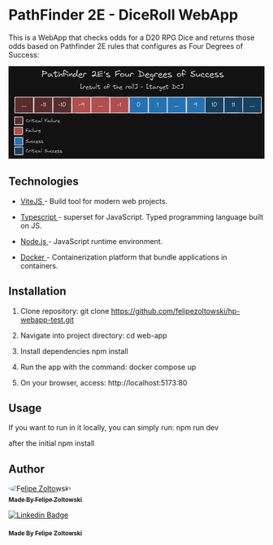 # PathFinder 2E - DiceRoll WebApp

This is a WebApp that checks odds for a D20 RPG Dice and returns those odds based on
Pathfinder 2E rules that configures as Four Degrees of Success:

<img src="image.png" alt="Pathfing degrees of success">

## Technologies

- <a href="https://vite.dev"> ViteJS </a> - Build tool for modern web projects.

- <a href="https://www.typescriptlang.org"> Typescript </a>- superset for JavaScript. Typed programming language built on JS.

- <a href="https://nodejs.org/en"> Node.js </a>- JavaScript runtime environment.

- <a href="https://www.docker.com"> Docker </a>- Containerization platform that bundle applications in containers.

## Installation

1. Clone repository:
  git clone https://github.com/felipezoltowski/hp-webapp-test.git

2. Navigate into project directory:
  cd web-app

3. Install dependencies
  npm install

4. Run the app with the command:
  docker compose up

5. On your browser, access:
  http://localhost:5173:80

## Usage
  If you want to run in it locally, you can simply run:
    npm run dev

  after the initial npm install

<h2 id="author">Author</h2>
<a href="https://github.com/felipezoltowski">
 <img style="border-radius: 50%;" src="https://avatars.githubusercontent.com/u/17614829?v=4" width="100px;" alt="Felipe Zoltowski"/>
 <br />
 <sub><b>Made By Felipe Zoltowski</b></sub></a>


[![Linkedin Badge](https://img.shields.io/badge/-Linkedin-blue?style=flat-square&logo=Linkedin&logoColor=white&link=https://www.linkedin.com/in/pauloterresleal/)](https://www.linkedin.com/in/felipe-zoltowski/)

 <sub><b>Made By Felipe Zoltowski</b></sub></a>
